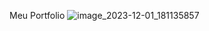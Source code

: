 Meu Portfolio
![image_2023-12-01_181135857](https://github.com/DaphinyAssis/portifolio/assets/136387354/351e8ea1-2e3a-410b-be1a-948ca6ce3d29)
